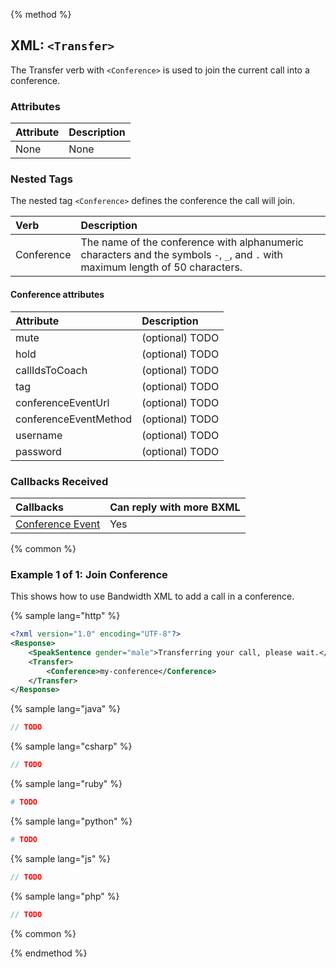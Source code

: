 {% method %}

## XML: `<Transfer>`
The Transfer verb with `<Conference>` is used to join the current call into a conference.

### Attributes
| Attribute | Description |
|:----------|:------------|
| None      | None        |

### Nested Tags
The nested tag `<Conference>` defines the conference the call will join.

| Verb        | Description                                                                                                                     |
|:------------|:--------------------------------------------------------------------------------------------------------------------------------|
| Conference  | The name of the conference with alphanumeric characters and the symbols `-`, `_`, and `.` with maximum length of 50 characters. |

#### Conference attributes
| Attribute                | Description                                                                                                                                                                                                             |
|:-------------------------|:------------------------------------------------------------------------------------------------------------------------------------------------------------------------------------------------------------------------|
| mute                     | (optional) TODO |
| hold                     | (optional) TODO |
| callIdsToCoach           | (optional) TODO |
| tag                      | (optional) TODO |
| conferenceEventUrl       | (optional) TODO |
| conferenceEventMethod    | (optional) TODO |
| username                 | (optional) TODO |
| password                 | (optional) TODO |

### Callbacks Received
| Callbacks                                                 | Can reply with more BXML |
|:----------------------------------------------------------|:-------------------------|
| [Conference Event](../callbacks/conferenceEvent.md)       | Yes                      |

{% common %}

### Example 1 of 1: Join Conference
This shows how to use Bandwidth XML to add a call in a conference.

{% sample lang="http" %}

```XML
<?xml version="1.0" encoding="UTF-8"?>
<Response>
    <SpeakSentence gender="male">Transferring your call, please wait.</SpeakSentence>
    <Transfer>
        <Conference>my-conference</Conference>
    </Transfer>
</Response>
```

{% sample lang="java" %}

```java
// TODO
```

{% sample lang="csharp" %}

```csharp
// TODO
```

{% sample lang="ruby" %}

```ruby
# TODO
```

{% sample lang="python" %}

```python
# TODO
```

{% sample lang="js" %}

```js
// TODO
```

{% sample lang="php" %}

```php
// TODO
```

{% common %}

{% endmethod %}
